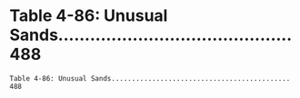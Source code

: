 # Table 4-86: Unusual Sands............................................ 488

```
Table 4-86: Unusual Sands............................................ 488
```
